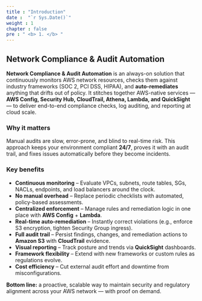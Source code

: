 ```yaml
---
title : "Introduction"
date :  "`r Sys.Date()`" 
weight : 1 
chapter : false
pre : " <b> 1. </b> "
---
```

## Network Compliance & Audit Automation

**Network Compliance & Audit Automation** is an always-on solution that continuously monitors AWS network resources, checks them against industry frameworks (SOC 2, PCI DSS, HIPAA), and **auto-remediates** anything that drifts out of policy. It stitches together AWS-native services — **AWS Config, Security Hub, CloudTrail, Athena, Lambda, and QuickSight** — to deliver end-to-end compliance checks, log auditing, and reporting at cloud scale.

### Why it matters
Manual audits are slow, error-prone, and blind to real-time risk. This approach keeps your environment compliant **24/7**, proves it with an audit trail, and fixes issues automatically before they become incidents.

### Key benefits
- **Continuous monitoring** – Evaluate VPCs, subnets, route tables, SGs, NACLs, endpoints, and load balancers around the clock.  
- **No manual overhead** – Replace periodic checklists with automated, policy-based assessments.  
- **Centralized enforcement** – Manage rules and remediation logic in one place with **AWS Config** + **Lambda**.  
- **Real-time auto-remediation** – Instantly correct violations (e.g., enforce S3 encryption, tighten Security Group ingress).  
- **Full audit trail** – Persist findings, changes, and remediation actions to **Amazon S3** with **CloudTrail** evidence.  
- **Visual reporting** – Track posture and trends via **QuickSight** dashboards.  
- **Framework flexibility** – Extend with new frameworks or custom rules as regulations evolve.  
- **Cost efficiency** – Cut external audit effort and downtime from misconfigurations.

**Bottom line:** a proactive, scalable way to maintain security and regulatory alignment across your AWS network — with proof on demand.

